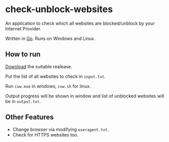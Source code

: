 
check-unblock-websites
====================
An application to check which all websites are blocked/unblock by your Internet Provider.

Written in [Go](https://golang.org/). Runs on Windows and Linux.

## How to run

[Download](https://github.com/peeyushsrj/check-unblock-websites/releases) the suitable realease.

Put the list of all websites to check in `input.txt`. 

Run `cuw.exe` in windows, `cuw.sh` for linux.

Output progress will be shown in window and list of unblocked websites will be in `output.txt`.

## Other Features

- Change browser via modifying `useragent.txt`.
- Check for HTTPS websites too.